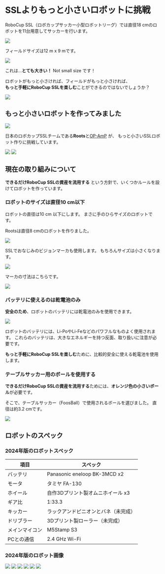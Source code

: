 
# SSLよりもっと小さいロボットに挑戦

RoboCup SSL（ロボカップサッカー小型ロボットリーグ）では直径18 cmのロボットを11台用意してサッカーを行います。

![](../img/vssl/ssl_11robots.jpg)

フィールドサイズは12 m x 9 mです。

![](../img/vssl/ssl_field.png)

これは...**とても大きい！** Not small size です！

ロボットがもっと小さければ、フィールドがもっと小さければ、  
**もっと手軽にRoboCup SSLを楽しむ**ことができるのではないでしょうか？

![](../img/vssl/vssl_robot_with_ball.png)

## もっと小さいロボットを作ってみました

![](../img/vssl/vssl_robots.jpg)

日本のロボカップSSLチームである**Roots**と[OP-AmP](https://sites.google.com/view/op-amp/home/activity)
が、
もっと小さいSSLロボット作りに挑戦しています。

![](../img/roots_logo_small.png)
[![](../img/vssl/op_amp.png)](https://sites.google.com/view/op-amp/home/activity)

## 現在の取り組みについて

**できるだけRoboCup SSLの資産を流用する**
という方針で、いくつかルールを設けてロボットを作っています。

### ロボットのサイズは直径10 cm以下

ロボットの直径は10 cm 以下にします。
まさに手のひらサイズのロボットです。

Rootsは直径8 cmのロボットを作りました。

![](../img/vssl/vssl_robot_top.jpg)

SSLでおなじみのビジョンマーカも使用します。
もちろんサイズは小さくなります。

![](../img/vssl/vssl_robots_with_marker.png)

マーカの寸法はこちらです。

![](../img/vssl/vssl_marker.png)

### バッテリに使えるのは乾電池のみ

**安全のため**、ロボットのバッテリには乾電池のみを使用できます。

![](../img/vssl/vssl_robots_with_battery.png)

ロボットのバッテリには、Li-PoやLi-Feなどのパワフルなものよく使用されます。
これらのバッテリは、大きなエネルギーを持つ反面、取り扱いに注意が必要です。

**もっと手軽にRoboCup SSLを楽しむ**ために、比較的安全に使える乾電池を使用します。

### テーブルサッカー用のボールを使用する

**できるだけRoboCup SSLの資産を流用する**ためには、**オレンジ色の小さいボール**が必要です。

そこで、テーブルサッカー（FoosBall）で使用されるボールを選びました。
直径は約3.2 cmです。  

![](../img/vssl/vssl_foos_ball.png)

## ロボットのスペック

### 2024年版のロボットスペック

| 項目 | スペック |
| --- | --- |
| バッテリ | Panasonic eneloop BK-3MCD x2 |
| モータ | タミヤ FA-130 |
| ホイール | 自作3Dプリント製オムニホイール x3 |
| ギア比 | 1:33.3 |
| キッカー | ラックアンドピニオンとバネ（未完成） |
| ドリブラー | 3Dプリント製ローラー（未完成） |
| メインマイコン | M5Stamp S3 |
| PCとの通信 | 2.4 GHz Wi-Fi |


### 2024年版のロボット画像

![](../img/vssl/vssl_roots_robot01.png)
![](../img/vssl/vssl_roots_robot02.png)
![](../img/vssl/vssl_roots_robot03.png)
![](../img/vssl/vssl_roots_robot04.png)
![](../img/vssl/vssl_roots_robot05.png)
![](../img/vssl/vssl_roots_robot06.png)




